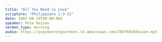 ```yaml
---
title: "All You Need is Love"
scripture: "Philippians 1:3-11"
date: 2007-08-19T00:00:00Z
speaker: Pete Deison
sermon_type: morning
audio: https://pcpcmorningsermons.s3.amazonaws.com/20070819deison.mp3 
---
```



